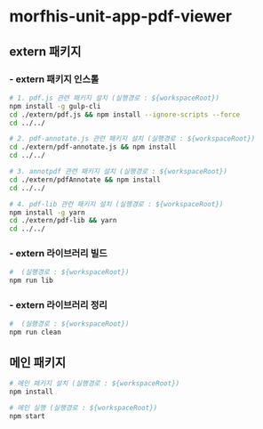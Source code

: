 # morfhis-unit-app-pdf-viewer

## extern 패키지
### - extern 패키지 인스톨
```bash
# 1. pdf.js 관련 패키지 설치 (실행경로 : ${workspaceRoot})
npm install -g gulp-cli
cd ./extern/pdf.js && npm install --ignore-scripts --force
cd ../../

# 2. pdf-annotate.js 관련 패키지 설치 (실행경로 : ${workspaceRoot})
cd ./extern/pdf-annotate.js && npm install
cd ../../

# 3. annotpdf 관련 패키지 설치 (실행경로 : ${workspaceRoot})
cd ./extern/pdfAnnotate && npm install
cd ../../

# 4. pdf-lib 관련 패키지 설치 (실행경로 : ${workspaceRoot})
npm install -g yarn
cd ./extern/pdf-lib && yarn
cd ../../
```
### - extern 라이브러리 빌드
```bash
#  (실행경로 : ${workspaceRoot})
npm run lib
```
### - extern 라이브러리 정리
```bash
#  (실행경로 : ${workspaceRoot})
npm run clean
```

## 메인 패키지
```bash
# 메인 패키지 설치 (실행경로 : ${workspaceRoot})
npm install

# 메인 실행 (실행경로 : ${workspaceRoot})
npm start
```